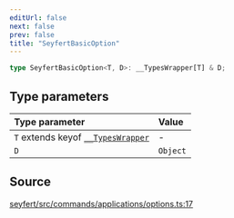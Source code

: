```yaml
---
editUrl: false
next: false
prev: false
title: "SeyfertBasicOption"
---
```


```ts
type SeyfertBasicOption<T, D>: __TypesWrapper[T] & D;
```

## Type parameters

| Type parameter | Value |
| :------ | :------ |
| `T` extends keyof [`__TypesWrapper`](/api/type-aliases/typeswrapper/) | - |
| `D` | `Object` |

## Source

[seyfert/src/commands/applications/options.ts:17](https://github.com/potoland/potocuit/blob/c4fb0c1/src/commands/applications/options.ts#L17)
